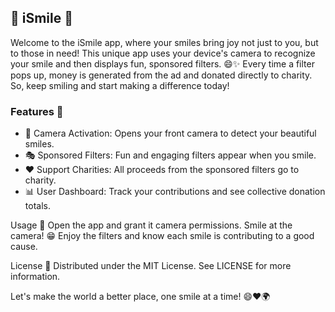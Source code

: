 ## 🌟 iSmile 🌟


Welcome to the iSmile app, where your smiles bring joy not just to you, but to those in need! 
This unique app uses your device's camera to recognize your smile and then displays fun, sponsored filters. 😄✨ 
Every time a filter pops up, money is generated from the ad and donated directly to charity. So, keep smiling and start making a difference today!

### Features 🚀
- 📸 Camera Activation: Opens your front camera to detect your beautiful smiles.
- 🎭 Sponsored Filters: Fun and engaging filters appear when you smile.
- ❤️ Support Charities: All proceeds from the sponsored filters go to charity.
- 📊 User Dashboard: Track your contributions and see collective donation totals.
  

Usage 📲
Open the app and grant it camera permissions.
Smile at the camera! 😁
Enjoy the filters and know each smile is contributing to a good cause.

License 📜
Distributed under the MIT License. See LICENSE for more information.

Let's make the world a better place, one smile at a time! 😄❤️🌍
